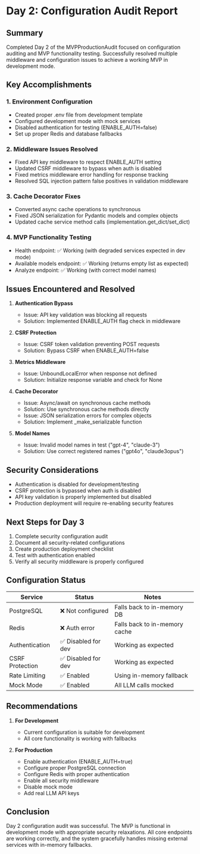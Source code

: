 # Day 2: Configuration Audit Report

## Summary

Completed Day 2 of the MVPProductionAudit focused on configuration auditing and MVP functionality testing. Successfully resolved multiple middleware and configuration issues to achieve a working MVP in development mode.

## Key Accomplishments

### 1. Environment Configuration
- Created proper .env file from development template
- Configured development mode with mock services
- Disabled authentication for testing (ENABLE_AUTH=false)
- Set up proper Redis and database fallbacks

### 2. Middleware Issues Resolved
- Fixed API key middleware to respect ENABLE_AUTH setting
- Updated CSRF middleware to bypass when auth is disabled
- Fixed metrics middleware error handling for response tracking
- Resolved SQL injection pattern false positives in validation middleware

### 3. Cache Decorator Fixes
- Converted async cache operations to synchronous
- Fixed JSON serialization for Pydantic models and complex objects
- Updated cache service method calls (implementation.get_dict/set_dict)

### 4. MVP Functionality Testing
- Health endpoint: ✅ Working (with degraded services expected in dev mode)
- Available models endpoint: ✅ Working (returns empty list as expected)
- Analyze endpoint: ✅ Working (with correct model names)

## Issues Encountered and Resolved

1. **Authentication Bypass**
   - Issue: API key validation was blocking all requests
   - Solution: Implemented ENABLE_AUTH flag check in middleware

2. **CSRF Protection**
   - Issue: CSRF token validation preventing POST requests
   - Solution: Bypass CSRF when ENABLE_AUTH=false

3. **Metrics Middleware**
   - Issue: UnboundLocalError when response not defined
   - Solution: Initialize response variable and check for None

4. **Cache Decorator**
   - Issue: Async/await on synchronous cache methods
   - Solution: Use synchronous cache methods directly
   - Issue: JSON serialization errors for complex objects
   - Solution: Implement _make_serializable function

5. **Model Names**
   - Issue: Invalid model names in test ("gpt-4", "claude-3")
   - Solution: Use correct registered names ("gpt4o", "claude3opus")

## Security Considerations

- Authentication is disabled for development/testing
- CSRF protection is bypassed when auth is disabled
- API key validation is properly implemented but disabled
- Production deployment will require re-enabling security features

## Next Steps for Day 3

1. Complete security configuration audit
2. Document all security-related configurations
3. Create production deployment checklist
4. Test with authentication enabled
5. Verify all security middleware is properly configured

## Configuration Status

| Service | Status | Notes |
|---------|--------|-------|
| PostgreSQL | ❌ Not configured | Falls back to in-memory DB |
| Redis | ❌ Auth error | Falls back to in-memory cache |
| Authentication | ✅ Disabled for dev | Working as expected |
| CSRF Protection | ✅ Disabled for dev | Working as expected |
| Rate Limiting | ✅ Enabled | Using in-memory fallback |
| Mock Mode | ✅ Enabled | All LLM calls mocked |

## Recommendations

1. **For Development**
   - Current configuration is suitable for development
   - All core functionality is working with fallbacks

2. **For Production**
   - Enable authentication (ENABLE_AUTH=true)
   - Configure proper PostgreSQL connection
   - Configure Redis with proper authentication
   - Enable all security middleware
   - Disable mock mode
   - Add real LLM API keys

## Conclusion

Day 2 configuration audit was successful. The MVP is functional in development mode with appropriate security relaxations. All core endpoints are working correctly, and the system gracefully handles missing external services with in-memory fallbacks.